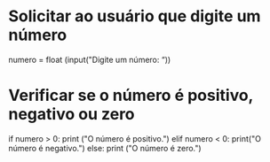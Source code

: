 # Solicitar ao usuário que digite um número
numero = float (input("Digite um número: “))
# Verificar se o número é positivo, negativo ou zero
if numero > 0:
print ("O número é positivo.")
elif numero < 0:
print("O número é negativo.")
else:
print ("O número é zero.")
